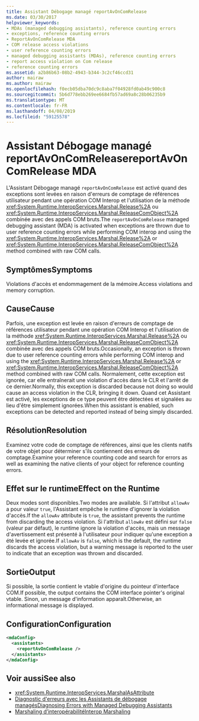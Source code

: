 ```yaml
---
title: Assistant Débogage managé reportAvOnComRelease
ms.date: 03/30/2017
helpviewer_keywords:
- MDAs (managed debugging assistants), reference counting errors
- exceptions, reference counting errors
- ReportAvOnComRelease MDA
- COM release access violations
- user reference counting errors
- managed debugging assistants (MDAs), reference counting errors
- report access violation on Com release
- reference counting errors
ms.assetid: a2b86b63-08b2-4943-b344-3c2cf46ccd31
author: mairaw
ms.author: mairaw
ms.openlocfilehash: f0ecb05dba70dc9c8aba7f04928fd0ab49c900c8
ms.sourcegitcommit: 5b6d778ebb269ee6684fb57ad69a8c28b06235b9
ms.translationtype: MT
ms.contentlocale: fr-FR
ms.lasthandoff: 04/08/2019
ms.locfileid: "59125578"
---
```

# <a name="reportavoncomrelease-mda"></a><span data-ttu-id="10fbf-102">Assistant Débogage managé reportAvOnComRelease</span><span class="sxs-lookup"><span data-stu-id="10fbf-102">reportAvOnComRelease MDA</span></span>
<span data-ttu-id="10fbf-103">L'Assistant Débogage managé `reportAvOnComRelease` est activé quand des exceptions sont levées en raison d'erreurs de comptage de références utilisateur pendant une opération COM Interop et l'utilisation de la méthode <xref:System.Runtime.InteropServices.Marshal.Release%2A> ou <xref:System.Runtime.InteropServices.Marshal.ReleaseComObject%2A> combinée avec des appels COM bruts.</span><span class="sxs-lookup"><span data-stu-id="10fbf-103">The `reportAvOnComRelease` managed debugging assistant (MDA) is activated when exceptions are thrown due to user reference counting errors while performing COM interop and using the <xref:System.Runtime.InteropServices.Marshal.Release%2A> or <xref:System.Runtime.InteropServices.Marshal.ReleaseComObject%2A> method combined with raw COM calls.</span></span>  
  
## <a name="symptoms"></a><span data-ttu-id="10fbf-104">Symptômes</span><span class="sxs-lookup"><span data-stu-id="10fbf-104">Symptoms</span></span>  
 <span data-ttu-id="10fbf-105">Violations d'accès et endommagement de la mémoire.</span><span class="sxs-lookup"><span data-stu-id="10fbf-105">Access violations and memory corruption.</span></span>  
  
## <a name="cause"></a><span data-ttu-id="10fbf-106">Cause</span><span class="sxs-lookup"><span data-stu-id="10fbf-106">Cause</span></span>  
 <span data-ttu-id="10fbf-107">Parfois, une exception est levée en raison d'erreurs de comptage de références utilisateur pendant une opération COM Interop et l'utilisation de la méthode <xref:System.Runtime.InteropServices.Marshal.Release%2A> ou <xref:System.Runtime.InteropServices.Marshal.ReleaseComObject%2A> combinée avec des appels COM bruts.</span><span class="sxs-lookup"><span data-stu-id="10fbf-107">Occasionally, an exception is thrown due to user reference counting errors while performing COM interop and using the <xref:System.Runtime.InteropServices.Marshal.Release%2A> or <xref:System.Runtime.InteropServices.Marshal.ReleaseComObject%2A> method combined with raw COM calls.</span></span> <span data-ttu-id="10fbf-108">Normalement, cette exception est ignorée, car elle entraînerait une violation d'accès dans le CLR et l'arrêt de ce dernier.</span><span class="sxs-lookup"><span data-stu-id="10fbf-108">Normally, this exception is discarded because not doing so would cause an access violation in the CLR, bringing it down.</span></span> <span data-ttu-id="10fbf-109">Quand cet Assistant est activé, les exceptions de ce type peuvent être détectées et signalées au lieu d'être simplement ignorées.</span><span class="sxs-lookup"><span data-stu-id="10fbf-109">When this assistant is enabled, such exceptions can be detected and reported instead of being simply discarded.</span></span>  
  
## <a name="resolution"></a><span data-ttu-id="10fbf-110">Résolution</span><span class="sxs-lookup"><span data-stu-id="10fbf-110">Resolution</span></span>  
 <span data-ttu-id="10fbf-111">Examinez votre code de comptage de références, ainsi que les clients natifs de votre objet pour déterminer s'ils contiennent des erreurs de comptage.</span><span class="sxs-lookup"><span data-stu-id="10fbf-111">Examine your reference counting code and search for errors as well as examining the native clients of your object for reference counting errors.</span></span>  
  
## <a name="effect-on-the-runtime"></a><span data-ttu-id="10fbf-112">Effet sur le runtime</span><span class="sxs-lookup"><span data-stu-id="10fbf-112">Effect on the Runtime</span></span>  
 <span data-ttu-id="10fbf-113">Deux modes sont disponibles.</span><span class="sxs-lookup"><span data-stu-id="10fbf-113">Two modes are available.</span></span> <span data-ttu-id="10fbf-114">Si l'attribut `allowAv` a pour valeur `true`, l'Assistant empêche le runtime d'ignorer la violation d'accès.</span><span class="sxs-lookup"><span data-stu-id="10fbf-114">If the `allowAv` attribute is `true`, the assistant prevents the runtime from discarding the access violation.</span></span> <span data-ttu-id="10fbf-115">Si l'attribut `allowAv` est défini sur `false` (valeur par défaut), le runtime ignore la violation d'accès, mais un message d'avertissement est présenté à l'utilisateur pour indiquer qu'une exception a été levée et ignorée.</span><span class="sxs-lookup"><span data-stu-id="10fbf-115">If `allowAv` is `false`, which is the default, the runtime discards the access violation, but a warning message is reported to the user to indicate that an exception was thrown and discarded.</span></span>  
  
## <a name="output"></a><span data-ttu-id="10fbf-116">Sortie</span><span class="sxs-lookup"><span data-stu-id="10fbf-116">Output</span></span>  
 <span data-ttu-id="10fbf-117">Si possible, la sortie contient le vtable d'origine du pointeur d'interface COM.</span><span class="sxs-lookup"><span data-stu-id="10fbf-117">If possible, the output contains the COM interface pointer's original vtable.</span></span> <span data-ttu-id="10fbf-118">Sinon, un message d'information apparaît.</span><span class="sxs-lookup"><span data-stu-id="10fbf-118">Otherwise, an informational message is displayed.</span></span>  
  
## <a name="configuration"></a><span data-ttu-id="10fbf-119">Configuration</span><span class="sxs-lookup"><span data-stu-id="10fbf-119">Configuration</span></span>  
  
```xml  
<mdaConfig>  
  <assistants>  
    <reportAvOnComRelease />  
  </assistants>  
</mdaConfig>  
```  
  
## <a name="see-also"></a><span data-ttu-id="10fbf-120">Voir aussi</span><span class="sxs-lookup"><span data-stu-id="10fbf-120">See also</span></span>

- <xref:System.Runtime.InteropServices.MarshalAsAttribute>
- [<span data-ttu-id="10fbf-121">Diagnostic d'erreurs avec les Assistants de débogage managés</span><span class="sxs-lookup"><span data-stu-id="10fbf-121">Diagnosing Errors with Managed Debugging Assistants</span></span>](../../../docs/framework/debug-trace-profile/diagnosing-errors-with-managed-debugging-assistants.md)
- [<span data-ttu-id="10fbf-122">Marshaling d’interopérabilité</span><span class="sxs-lookup"><span data-stu-id="10fbf-122">Interop Marshaling</span></span>](../../../docs/framework/interop/interop-marshaling.md)
